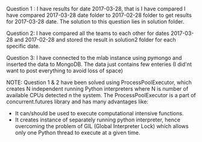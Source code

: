 Question 1 :
I have results for date 2017-03-28, that is I have compared I have compared 2017-03-28 date
folder to 2017-02-28 folder to get results for 2017-03-28 date. The solution to this question
lies in solution folder.

Question 2:
I have compared all the teams to each other for dates 2017-03-28 and 2017-02-28
and stored the result in solution2 folder for each specific date.

Question 3:
I have connected to the mlab instance using pymongo and inserted the data to MongoDB.
The data just contains few enteries (I did'nt want to post everything to avoid loss of space)

NOTE: Question 1 & 2 have been solved using ProcessPoolExecutor, which creates N independent
running Python interpreters where N is number of available CPUs detected n the system.
The ProcessPoolExecutor is a part of concurrent.futures library and has many advantages like:
- It can/should be used to execute computational intensive functions.
- It creates instance of separately running python interpreter, hence overcoming the problem
of GIL (Global Interpreter Lock) which allows only one Python thread to execute at a given time.
